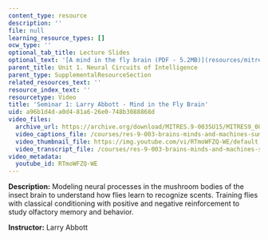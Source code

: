 ```yaml
---
content_type: resource
description: ''
file: null
learning_resource_types: []
ocw_type: ''
optional_tab_title: Lecture Slides
optional_text: '[A mind in the fly brain (PDF - 5.2MB)](resources/mitres_9_003sum15_sem1)'
parent_title: Unit 1. Neural Circuits of Intelligence
parent_type: SupplementalResourceSection
related_resources_text: ''
resource_index_text: ''
resourcetype: Video
title: 'Seminar 1: Larry Abbott - Mind in the Fly Brain'
uid: a96b1d4d-a0d4-81a6-26e0-748b3088868d
video_files:
  archive_url: https://archive.org/download/MITRES.9-003SU15/MITRES9_003SU15_Seminar_1_300k.mp4
  video_captions_file: /courses/res-9-003-brains-minds-and-machines-summer-course-summer-2015/7c3232cfeaad5b3fa8d4f5883d5aff58_RTmoWFZQ-WE.vtt
  video_thumbnail_file: https://img.youtube.com/vi/RTmoWFZQ-WE/default.jpg
  video_transcript_file: /courses/res-9-003-brains-minds-and-machines-summer-course-summer-2015/1dd7e388a141a04fccd2b61fd601a9ac_RTmoWFZQ-WE.pdf
video_metadata:
  youtube_id: RTmoWFZQ-WE
---
```


**Description:** Modeling neural processes in the mushroom bodies of the insect brain to understand how flies learn to recognize scents. Training flies with classical conditioning with positive and negative reinforcement to study olfactory memory and behavior.

**Instructor:** Larry Abbott
